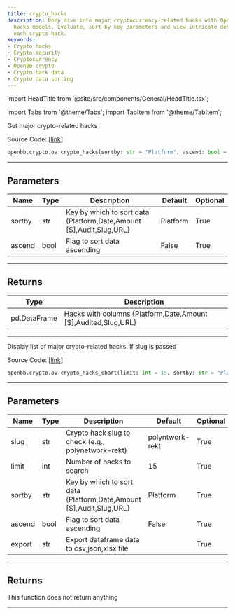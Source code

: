 ```yaml
---
title: crypto_hacks
description: Deep dive into major cryptocurrency-related hacks with OpenBB's crypto
  hacks models. Evaluate, sort by key parameters and view intricate details about
  each crypto hack.
keywords:
- Crypto hacks
- Crypto security
- Cryptocurrency
- OpenBB crypto
- Crypto hack data
- Crypto data sorting
---
```


import HeadTitle from '@site/src/components/General/HeadTitle.tsx';

<HeadTitle title="crypto.ov.crypto_hacks - Reference | OpenBB SDK Docs" />

import Tabs from '@theme/Tabs';
import TabItem from '@theme/TabItem';

<Tabs>
<TabItem value="model" label="Model" default>

Get major crypto-related hacks

Source Code: [[link](https://github.com/OpenBB-finance/OpenBBTerminal/tree/main/openbb_terminal/cryptocurrency/overview/rekt_model.py#L93)]

```python wordwrap
openbb.crypto.ov.crypto_hacks(sortby: str = "Platform", ascend: bool = False)
```

---

## Parameters

| Name | Type | Description | Default | Optional |
| ---- | ---- | ----------- | ------- | -------- |
| sortby | str | Key by which to sort data {Platform,Date,Amount [$],Audit,Slug,URL} | Platform | True |
| ascend | bool | Flag to sort data ascending | False | True |


---

## Returns

| Type | Description |
| ---- | ----------- |
| pd.DataFrame | Hacks with columns {Platform,Date,Amount [$],Audited,Slug,URL} |
---



</TabItem>
<TabItem value="view" label="Chart">

Display list of major crypto-related hacks. If slug is passed

Source Code: [[link](https://github.com/OpenBB-finance/OpenBBTerminal/tree/main/openbb_terminal/cryptocurrency/overview/rekt_view.py#L19)]

```python wordwrap
openbb.crypto.ov.crypto_hacks_chart(limit: int = 15, sortby: str = "Platform", ascend: bool = False, slug: str = "polyntwork-rekt", export: str = "", sheet_name: Optional[str] = None)
```

---

## Parameters

| Name | Type | Description | Default | Optional |
| ---- | ---- | ----------- | ------- | -------- |
| slug | str | Crypto hack slug to check (e.g., polynetwork-rekt) | polyntwork-rekt | True |
| limit | int | Number of hacks to search | 15 | True |
| sortby | str | Key by which to sort data {Platform,Date,Amount [$],Audit,Slug,URL} | Platform | True |
| ascend | bool | Flag to sort data ascending | False | True |
| export | str | Export dataframe data to csv,json,xlsx file |  | True |


---

## Returns

This function does not return anything

---



</TabItem>
</Tabs>